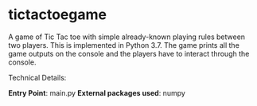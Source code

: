 # tictactoegame
A game of Tic Tac toe with simple already-known playing rules between two players. This is implemented in Python 3.7.
The game prints all the game outputs on the console and the players have to interact through the console.

Technical Details:

**Entry Point**: main.py
**External packages used**: numpy

